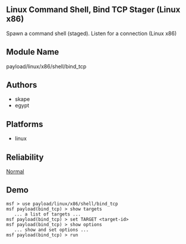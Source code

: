 ## Linux Command Shell, Bind TCP Stager (Linux x86)

Spawn a command shell (staged). Listen for a connection 
(Linux x86)


## Module Name
payload/linux/x86/shell/bind_tcp

## Authors
* skape
* egypt





## Platforms
* linux

## Reliability
[Normal](https://github.com/rapid7/metasploit-framework/wiki/Exploit-Ranking)

## Demo

```
msf > use payload/linux/x86/shell/bind_tcp
msf payload(bind_tcp) > show targets
   ... a list of targets ...
msf payload(bind_tcp) > set TARGET <target-id>
msf payload(bind_tcp) > show options
   ... show and set options ...
msf payload(bind_tcp) > run
```
    
    